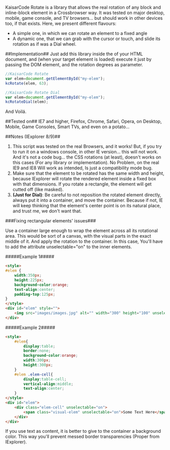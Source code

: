 KaisarCode Rotate is a library that allows the real rotation of any block and inline-block element in a Crossbrowser way.
It was tested on major desktop, mobile, game console, and TV browsers... but should work in other devices too, if that exists.
Here, we present different flavours:
* A simple one, in which we can rotate an element to a fixed angle
* A dynamic one, that we can grab with the cursor or touch, and slide its rotation as if was a Dial wheel.

##Implementation##
Just add this library inside the *<head>* of your HTML document, and (when your target element is loaded) execute
it just by passing the DOM element, and the rotation degrees as parameter.

```javascript
//KaisarCode Rotate
var elem=document.getElementById("my-elem");
kcRotate(elem, 63);

//KaisarCode Rotate Dial
var elem=document.getElementById("my-elem");
kcRotateDial(elem);
```
And Voilá.

##Tested on##
IE7 and higher, Firefox, Chrome, Safari, Opera, on Desktop, Mobile, Game Consoles, Smart TVs, and even on a potato...

##Notes (IExplorer 8/9)##
1.	This script was tested on the real Browsers, and it works! But, if you try to run it on a windows console, in other IE version... this will not work. And it's not a code bug... the CSS rotations (at least), doesn't works on this cases (For any library or implementation). No Problem, on the real IE9 and IE8 Will work as intended, Is just a compatibility mode bug.
2. Make sure that the element to be rotated has the same width and height, because IExplorer will rotate the rendered element inside a fixed box with that dimensions. If you rotate a rectangle, the element will get cutted off (like masked).
3. **(Just for Dial)**: Be careful to not reposition the rotated element directly, always put it into a container, and move the container. Because if not, IE will keep thinking that the element's center point is on its natural place, and trust me, we don't want that.

###Fixing rectangular elements' issues###
	
Use a container large enough to wrap the element across all its rotational area.
This would be sort of a canvas, with the visual parts in the exact middle of it.
And apply the rotation to the container.
In this case, You'll have to add the attribute unselectable="on" to the inner elements.

#####Example 1#####
```html
<style>
#elem {
	width:350px;
	height:225px;
	background-color:orange;
	text-align:center;
	padding-top:125px;
}
</style>
<div id="elem" style="">
	<img src="images/images.jpg" alt="" width="300" height="100" unselectable="on" />
</div>
```
	
#####Example 2#####
```html
<style>
	#elem{
		display:table;
		border:none;
		background-color:orange;
		width:300px;
		height:300px;
	}
	#elem .elem-cell{
		display:table-cell;
		vertical-align:middle;
		text-align:center;
	}
</style>
<div id="elem">
	<div class="elem-cell" unselectable="on">
		<span class="visual-elem" unselectable="on">Some Text Here</span>
	</div>
</div>
```
If you use text as content, it is better to give to the container a background color. This way you'll prevent messed border transparencies (Proper from IExplorer).
